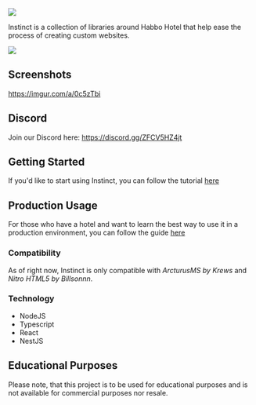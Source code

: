 <img src="https://i.imgur.com/gOi5doh.png"/>

Instinct is a collection of libraries around Habbo Hotel that help ease the process of creating custom websites. 

<img src="https://i.imgur.com/hnXKQig.png" />

## Screenshots
https://imgur.com/a/0c5zTbi


## Discord
Join our Discord here: https://discord.gg/ZFCV5HZ4jt

## Getting Started
If you'd like to start using Instinct, you can follow the tutorial [here](doc/GETTING_STARTED.md)

## Production Usage
For those who have a hotel and want to learn the best way to use it in a production environment, you can follow the guide [here](doc/DEPLOYMENTS.md)

### Compatibility
As of right now, Instinct is only compatible with *ArcturusMS by Krews* and *Nitro HTML5 by Billsonnn*. 

### Technology
* NodeJS
* Typescript
* React
* NestJS


## Educational Purposes
Please note, that this project is to be used for educational purposes and is not available for commercial purposes nor resale.
